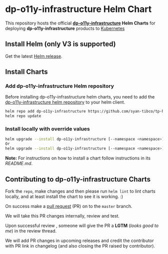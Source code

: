 # dp-o11y-infrastructure Helm Chart

This repository hosts the official **[dp-o11y-infrastructure](https://github.com/syan-tibco/tp-helm-charts/tree/main/charts/dp-o11y-infrastructure) Helm Charts** for deploying **dp-o11y-infrastructure** products to [Kubernetes](https://kubernetes.io/)

## Install Helm (only V3 is supported)

Get the latest [Helm release](https://github.com/helm/helm#install).

## Install Charts

### Add dp-o11y-infrastructure Helm repository

Before installing dp-o11y-infrastructure helm charts, you need to add the [dp-o11y-infrastructure helm repository](https://github.com/syan-tibco/tp-helm-charts/tree/main/charts/dp-o11y-infrastructure) to your helm client.

```bash
helm repo add dp-o11y-infrastructure https://github.com/syan-tibco/tp-helm-charts/tree/main/charts/dp-o11y-infrastructure
helm repo update
```
### Install locally with override values

```bash
helm upgrade --install dp-o11y-infrastructure [--namespace <namespace>] --values <new file name>.yaml
Or
helm upgrade --install dp-o11y-infrastructure [--namespace <namespace>] -f <new file name>.yaml
```

**Note:** For instructions on how to install a chart follow instructions in its _README.md_.

## Contributing to dp-o11y-infrastructure Charts

Fork the `repo`, make changes and then please run `helm lint` to lint charts locally, and at least install the chart to see it is working. :)

On success make a [pull request](https://help.github.com/articles/using-pull-requests) (PR) on to the `master` branch.

We will take this PR changes internally, review and test.

Upon successful review , someone will give the PR a __LGTM__ (_looks good to me_) in the review thread.

We will add PR changes in upcoming releases and credit the contributor with PR link in changelog (and also closing the PR raised by contributor).


